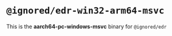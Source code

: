 # `@ignored/edr-win32-arm64-msvc`

This is the **aarch64-pc-windows-msvc** binary for `@ignored/edr`
